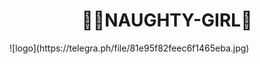 <h1 align="center"><b> 🧚‍♂️NAUGHTY-GIRL🔞  </b></h1>
![logo](https://telegra.ph/file/81e95f82feec6f1465eba.jpg)
